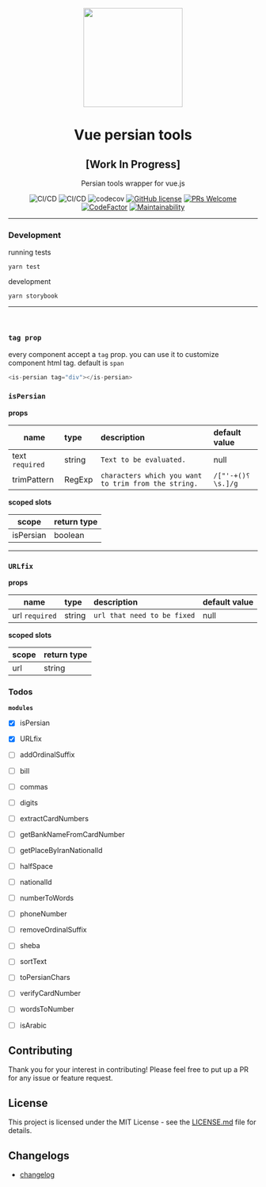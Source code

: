 <div align="center">
	<p align="center">
		<img src="https://github.com/persian-tools/react-persian-tools/raw/master/images/logo.png" width="200">
	</p>
  <h1 align="center">Vue persian tools</h1>
  <h2 align="center">[Work In Progress]</h2>
  <p align="center">Persian tools wrapper for vue.js</p>
	
![CI/CD](https://github.com/persian-tools/vue-persian-tools/actions/workflows/storybook.yml/badge.svg)
![CI/CD](https://github.com/persian-tools/vue-persian-tools/actions/workflows/continuous-integration.yml/badge.svg)
![codecov](https://codecov.io/gh/persian-tools/vue-persian-tools/branch/master/graph/badge.svg)
[![GitHub license](https://img.shields.io/github/license/persian-tools/vue-persian-tools)](https://github.com/persian-tools/vue-persian-tools/blob/master/LICENSE)
[![PRs Welcome](https://img.shields.io/badge/PRs-welcome-orange.svg)](https://github.com/persian-tools/vue-persian-tools/compare) 
[![CodeFactor](https://www.codefactor.io/repository/github/persian-tools/vue-persian-tools/badge)](https://www.codefactor.io/repository/github/persian-tools/vue-persian-tools)
[![Maintainability](https://api.codeclimate.com/v1/badges/b03e0adbfad2fea89faf/maintainability)](https://codeclimate.com/github/persian-tools/vue-persian-tools/maintainability)
</div>


- - -

### Development

running tests

```
yarn test
```

development

```
yarn storybook
```

---
<br />

### `tag prop`
every component accept a `tag` prop. you can use it to customize component html tag. default is `span`
```js
<is-persian tag="div"></is-persian>
```


### `isPersian`

**props**

| name            | type            |  description                                  | default value |
| -------------   |:-------------   | :---------------------------------------------| :-----------  |
| text `required` | string          | `Text to be evaluated.`                       |  null         |       
| trimPattern     | RegExp          | `characters which you want to trim from the string.` |  `/["'-+()؟\s.]/g`         | 

**scoped slots**

| scope          | return type     | 
| -------------  |:-------------  |
| isPersian      | boolean         |      


---

### `URLfix`

**props**

| name            | type            |  description                                  | default value |
| -------------   |:-------------   | :---------------------------------------------| :-----------  |
| url `required` | string           | `url that need to be fixed`                   |  null         |        

**scoped slots**

| scope          | return type     | 
| -------------  |:-------------  |
| url            | string         |   

### Todos

**`modules`**

- [x] isPersian
- [x] URLfix
- [ ] addOrdinalSuffix
- [ ] bill
- [ ] commas
- [ ] digits
- [ ] extractCardNumbers
- [ ] getBankNameFromCardNumber
- [ ] getPlaceByIranNationalId
- [ ] halfSpace
- [ ] nationalId
- [ ] numberToWords
- [ ] phoneNumber
- [ ] removeOrdinalSuffix
- [ ] sheba
- [ ] sortText
- [ ] toPersianChars
- [ ] verifyCardNumber
- [ ] wordsToNumber
- [ ] isArabic


## Contributing

Thank you for your interest in contributing! Please feel free to put up a PR for any issue or feature request.

## License

This project is licensed under the MIT License - see the [LICENSE.md](https://github.com/persian-tools/vue-persian-tools/blob/master/LICENSE) file for details.

## Changelogs
- [changelog](https://github.com/persian-tools/vue-persian-tools/blob/master/CHANGELOG.md)
